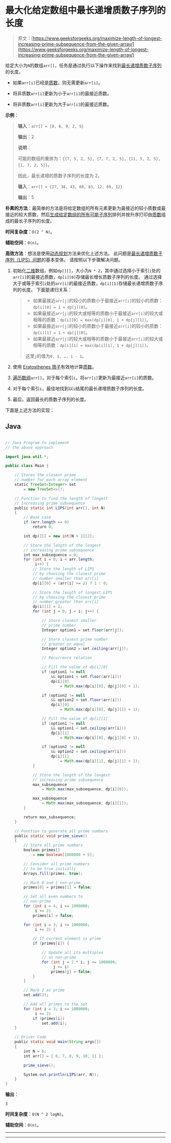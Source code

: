 # 最大化给定数组中最长递增质数子序列的长度

> 原文：[https://www.geeksforgeeks.org/maximize-length-of-longest-increasing-prime-subsequence-from-the-given-array/](https://www.geeksforgeeks.org/maximize-length-of-longest-increasing-prime-subsequence-from-the-given-array/)

给定大小为`N`的数组`arr[]`，任务是通过执行以下操作来找到[最长递增质数子序列](https://www.geeksforgeeks.org/length-of-longest-prime-subsequence-in-an-array/)的长度。

*   如果`arr[i]`已经是[质数](https://www.geeksforgeeks.org/prime-numbers/)，则无需更新`arr[i]`。

*   将非质数`arr[i]`更新为小于`arr[i]`的最接近质数。

*   将非质数`arr[i]`更新为大于`arr[i]`的最接近质数。

**示例**：

> **输入**：`arr[] = {8, 6, 9, 2, 5}`
>
> **输出**：2
>
> **说明**：
>
> 可能的数组的重排为：`{{7, 5, 2, 5}, {7, 7, 2, 5}, {11, 5, 2, 5}, {1, 7, 2, 5}}`。
>
> 因此，最长递增的质数子序列的长度为 2。
> 
> **输入**：`arr[] = {27, 38, 43, 68, 83, 12, 69, 12}`
>
> **输出**：5

**朴素的方法**：最简单的方法是将给定数组的所有元素更新为最接近的较小质数或最接近的较大质数，然后[生成给定数组的所有可能子序列](https://www.geeksforgeeks.org/generating-all-possible-subsequences-using-recursion/)排列并按升序打印由[质数](https://www.geeksforgeeks.org/prime-numbers/)组成的最长子序列的长度。

**时间复杂度**：`O(2 ^ N)`。

**辅助空间**：`O(n)`。

**高效方法**：想法是使用[动态规划](https://www.geeksforgeeks.org/dynamic-programming/)方法来优化上述方法。 此问题是[最长递增质数子序列（LIPS）问题](https://www.geeksforgeeks.org/length-of-longest-increasing-prime-subsequence-from-a-given-array/)的基本变体。 请按照以下步骤解决问题。

1.  初始化[二维](https://www.geeksforgeeks.org/multidimensional-arrays-c-cpp/)数组，例如`dp[][]`，大小为`N * 2`，其中通过选择小于索引`i`处的`arr[i]`的最接近质数，`dp[i][0]`存储最长增长质数子序列的长度。 通过选择大于或等于索引`i`处的`arr[i]`的最接近质数，`dp[i][1]`存储最长递增质数子序列的长度。 下面是递归关系：

    > *   如果最接近`arr[j]`的较小的质数小于最接近`arr[i]`的较小的质数：`dp[i][0] = 1 + dp[j][0]`。
    > *   如果最接近`arr[j]`的较大或相等的质数小于最接近`arr[i]`的较大或相等的质数：`dp[i][0] = max(dp[i][0], 1 + dp[j][1])`。
    > *   如果最接近`arr[j]`的较小的质数小于最接近`arr[i]`的较小的质数：`dp[i][1] = 1 + dp[j][0]`。
    > *   如果最接近`arr[j]`的较大或相等的质数小于最接近`arr[i]`的较大或相等的质数：`dp[i][1] = max(dp[i][1], 1 + dp[j][1])`。
    > 
    > 这里`j`的值为`0, 1, …, i - 1`。

2.  使用 [Eratosthenes 筛子](https://www.geeksforgeeks.org/sieve-of-eratosthenes/)有效地计算[质数](https://www.geeksforgeeks.org/prime-numbers/)。

3.  [遍历数组](https://www.geeksforgeeks.org/c-program-to-traverse-an-array/)`arr[]`，对于每个索引`i`，将`arr[i]`更新为最接近`arr[i]`的质数。

4.  对于每个索引`i`，最佳地找到以`i`结尾的最长递增质数子序列的长度。

5.  最后，返回最长的质数子序列的长度。

下面是上述方法的实现：

## Java

```java

// Java Program to implement 
// the above approach 

import java.util.*; 

public class Main { 

    // Stores the closest prime 
    // number for each array element 
    static TreeSet<Integer> set 
        = new TreeSet<>(); 

    // Function to find the length of longest 
    // increasing prime subsequence 
    public static int LIPS(int arr[], int N) 
    { 
        // Base case 
        if (arr.length == 0) 
            return 0; 

        int dp[][] = new int[N + 1][2]; 

        // Store the length of the longest 
        // increasing prime subsequence 
        int max_subsequence = 0; 
        for (int i = 0; i < arr.length; 
             i++) { 
            // Store the length of LIPS 
            // by choosing the closest prime 
            // number smaller than arr[i] 
            dp[i][0] = (arr[i] >= 2) ? 1 : 0; 

            // Store the length of longest LIPS 
            // by choosing the closest prime 
            // number greater than arr[i] 
            dp[i][1] = 1; 
            for (int j = 0; j < i; j++) { 

                // Store closest smaller 
                // prime number 
                Integer option1 = set.floor(arr[j]); 

                // Store closest prime number 
                // greater or equal 
                Integer option2 = set.ceiling(arr[j]); 

                // Recurrence relation 

                // Fill the value of dp[i][0] 
                if (option1 != null
                    && option1 < set.floor(arr[i])) 
                    dp[i][0] 
                        = Math.max(dp[i][0], dp[j][0] + 1); 

                if (option2 != null
                    && option2 < set.floor(arr[i])) 
                    dp[i][0] 
                        = Math.max(dp[i][0], dp[j][1] + 1); 

                // Fill the value of dp[i][1] 
                if (option1 != null
                    && option1 < set.ceiling(arr[i])) 
                    dp[i][1] 
                        = Math.max(dp[i][0], dp[j][0] + 1); 

                if (option2 != null
                    && option2 < set.ceiling(arr[i])) 
                    dp[i][1] 
                        = Math.max(dp[i][1], dp[j][1] + 1); 
            } 

            // Store the length of the longest 
            // increasing prime subsequence 
            max_subsequence 
                = Math.max(max_subsequence, dp[i][0]); 

            max_subsequence 
                = Math.max(max_subsequence, dp[i][1]); 
        } 

        return max_subsequence; 
    } 

    // Function to generate all prime numbers 
    public static void prime_sieve() 
    { 
        // Store all prime numbers 
        boolean primes[] 
            = new boolean[1000000 + 5]; 

        // Consider all prime numbers 
        // to be true initially 
        Arrays.fill(primes, true); 

        // Mark 0 and 1 non-prime 
        primes[0] = primes[1] = false; 

        // Set all even numbers to 
        // non-prime 
        for (int i = 4; i <= 1000000; 
             i += 2) 
            primes[i] = false; 

        for (int i = 3; i <= 1000000; 
             i += 2) { 

            // If current element is prime 
            if (primes[i]) { 

                // Update all its multiples 
                // as non-prime 
                for (int j = 2 * i; j <= 1000000; 
                     j += i) 
                    primes[j] = false; 
            } 
        } 

        // Mark 2 as prime 
        set.add(2); 

        // Add all primes to the set 
        for (int i = 3; i <= 1000000; 
             i += 2) 
            if (primes[i]) 
                set.add(i); 
    } 

    // Driver Code 
    public static void main(String args[]) 
    { 
        int N = 6; 
        int arr[] = { 6, 7, 8, 9, 10, 11 }; 

        prime_sieve(); 

        System.out.println(LIPS(arr, N)); 
    } 
} 

```

**输出**：

```
3

```

**时间复杂度**：`O(N ^ 2 logN)`。

**辅助空间**：`O(n)`。



* * *

* * *



